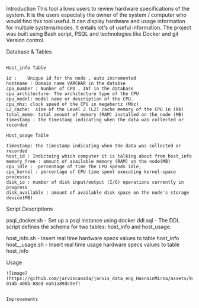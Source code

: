Introduction
This tool allows users to review hardware specifications of the system. It is the users especially the owner of the system / computer who would find this tool useful. It can display hardware and usage information for multiple systems/nodes. It entails lot's of useful information. The project was built using Bash script, PSQL and technologies like Docker and git Version control.

Database & Tables
```

Host_info Table

id :    Unique id for the node , auto incremented 
hostname : Domain name VARCHAR in the databse 
cpu_number : Nunber of CPU , INT in the database
cpu_architecture: The architecture type of the CPU 
cpu_model: model name or description of the CPU.
cpu_mhz: clock speed of the CPU in megahertz (MHz)
L2_cache:  size of the Level 2 (L2) cache memory of the CPU in (kb)
total_meme: total amount of memory (RAM) installed on the node (MB)
timestamp : the timestamp indicating when the data was collected or recorded

Host_usage Table

timestamp: the timestamp indicating when the data was collected or recorded
host_id : Indictoing which computer it is talking about from host_info
memory_free : amount of available memory (RAM) on the node(MB)
cpu_idle :  percentage of time the CPU spends idle, 
cpu_kernel : percentage of CPU time spent executing kernel-space processes 
disk_io : number of disk input/output (I/O) operations currently in progress
disk_available : amount of available disk space on the node's storage device(MB)

```
Script Descriptions

psql_docker.sh - Set up a psql instance using docker
ddl.sql - The DDL script defines the schema for two tables: host_info and host_usage.

host_info.sh - Insert real time hardware specs values to table host_info
host__usage.sh - Insert real time usage hardware specs values to table host_info 


Usage 

```
![image](https://github.com/jarviscanada/jarvis_data_eng_HasnainMirza/assets/94781274/eff54d23-014b-400b-88ed-ea51a89dc9e7)


Improvements

